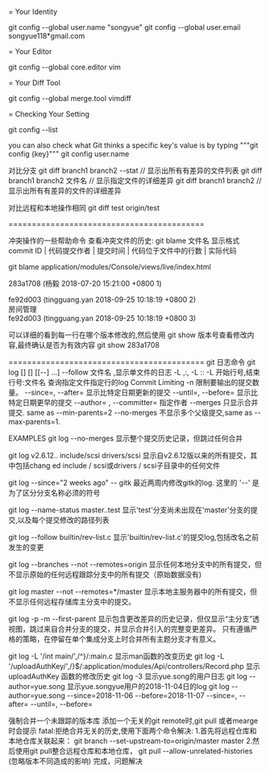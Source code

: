 = Your Identity

  git config --global user.name "songyue" 
  git config --global user.email songyue118*gmail.com 

= Your Editor

  git config --global core.editor vim

= Your Diff Tool

  git config --global merge.tool vimdiff

= Checking Your Setting

  git config --list

you can also check what Git thinks a specific key's value is by typing """git config {key}"""
git config user.name

对比分支 
git diff branch1 branch2 --stat // 显示出所有有差异的文件列表
git diff branch1 branch2 文件名 // 显示指定文件的详细差异
git diff branch1 branch2 // 显示出所有有差异的文件的详细差异

对比远程和本地操作相同
git diff test origin/test

==========================================

冲突操作的一些帮助命令
查看冲突文件的历史: 
    git blame 文件名
显示格式
    commit ID | 代码提交作者 | 提交时间 | 代码位于文件中的行数 | 实际代码 

git blame application/modules/Console/views/live/index.html

283a1708 (杨毅          2018-07-20 15:21:00 +0800   1) <div class="page-content">
fe92d003 (tingguang.yan 2018-09-25 10:18:19 +0800   2)     <div class="title">房间管理</div>
fe92d003 (tingguang.yan 2018-09-25 10:18:19 +0800   3)     <div class="toolbar">

可以详细的看到每一行在哪个版本修改的,然后使用 git show 版本号查看修改内容,最终确认是否为有效内容
git show 283a1708


==========================================
git 日志命令
git log [<options>] [<revision range>] [[--] <path>...] 
    --follow 文件名 ,显示单文件的日志
    -L <start>,<end>:<file>, -L :<funcname>:<file>
    -L 开始行号,结束行号:文件名 查询指定文件指定行的log
Commit Limiting
    -n <number>  限制要输出的提交数量。
    --since=<date>, --after=<date> 显示比特定日期更新的提交 
    --until=<date>, --before=<date> 显示比特定日期更早的提交    --author=<pattern> , --committer=<pattern> 指定作者
    --merges 只显示合并提交. same as --min-parents=2
    --no-merges 不显示多个父级提交,same as --max-parents=1.

EXAMPLES
git log --no-merges
    显示整个提交历史记录，但跳过任何合并

git log v2.6.12.. include/scsi drivers/scsi 
    显示自v2.6.12版以来的所有提交，其中包括chang ed include / scsi或drivers / scsi子目录中的任何文件

git log --since="2 weeks ago" -- gitk 
    最近两周内修改gitk的log. 这里的 '--' 是为了区分分支名称必须的符号

git log --name-status master..test
    显示'test'分支尚未出现在'master'分支的提交,以及每个提交修改的路径列表

git log --follow builtin/rev-list.c
    显示'builtin/rev-list.c'的提交log,包括改名之前发生的变更

git log --branches --not --remotes=origin
    显示任何本地分支中的所有提交，但不显示原始的任何远程跟踪分支中的所有提交（原始数据没有)

git log master --not --remotes=*/master
    显示本地主服务器中的所有提交，但不显示任何远程存储库主分支中的提交。

git log -p -m --first-parent
    显示包含更改差异的历史记录，但仅显示“主分支”透视图，跳过来自合并分支的提交，并显示合并引入的完整变更差异。 只有遵循严格的策略，在停留在单个集成分支上时合并所有主题分支才有意义。

git log -L '/int main/',/^}/:main.c
    显示man函数的改变历史
git log -L '/uploadAuthKey/',/}$/:application/modules/Api/controllers/Record.php
    显示uploadAuthKey 函数的修改历史
git log -3
    显示yue.song的用户日志
git log --author=yue.song
    显示yue.songyue用户的2018-11-04日的log
git log --author=yue.song --since=2018-11-06 --before=2018-11-07
       --since=<date>, --after=<date>
       --until=<date>, --before=<date>


强制合并一个未跟踪的版本库
添加一个无关的git remote时,git pull 或者mearge 时会提示 fatal:拒绝合并无关的历史,使用下面两个命令解决:
1.首先将远程仓库和本地仓库关联起来：
    git branch --set-upstream-to=origin/master master
2.然后使用git pull整合远程仓库和本地仓库，
    git pull --allow-unrelated-histories    (忽略版本不同造成的影响)
完成，问题解决

